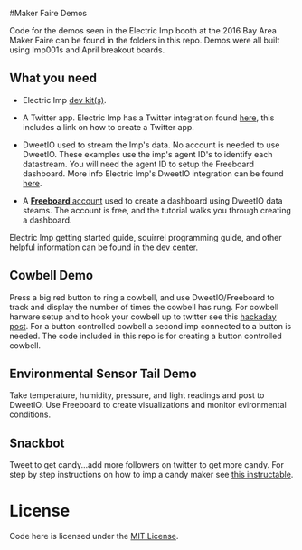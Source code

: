 #Maker Faire Demos

Code for the demos seen in the Electric Imp booth at the 2016 Bay Area Maker Faire can be found in the folders in this repo.  Demos were all built using Imp001s and April breakout boards.


## What you need
* Electric Imp [dev kit(s)](http://www.amazon.com/WiFi-Environmental-Sensor-LED-kit/dp/B00ZQ4D1TM/ref=pd_bxgy_200_img_2?ie=UTF8&refRID=0GH4MF1KP5EFFZEEGYHV).

* A Twitter app.  Electric Imp has a Twitter integration found [here](https://github.com/electricimp/Twitter/tree/v1.2.1), this includes a link on how to create a Twitter app.

* DweetIO used to stream the Imp's data.  No account is needed to use DweetIO.  These examples use the imp's agent ID's to identify each datastream.  You will need the agent ID to setup the Freeboard dashboard.  More info Electric Imp's DweetIO integration can be found [here](https://github.com/electricimp/Dweetio/tree/v1.0.1).

* A [**Freeboard** account](http://freeboard.io/) used to create a dashboard using DweetIO data steams.  The account is free, and the tutorial walks you through creating a dashboard.

Electric Imp getting started guide, squirrel programming guide, and other helpful information can be found in the [dev center](https://electricimp.com/docs/).

## Cowbell Demo

Press a big red button to ring a cowbell, and use DweetIO/Freeboard to track and display the number of times the cowbell has rung.  For cowbell harware setup and to hook your cowbell up to twitter see this [hackaday post](http://hackaday.com/2015/04/05/internet-of-cowbell/).  For a button controlled cowbell a second imp connected to a button is needed.  The code included in this repo is for creating a button controlled cowbell.

## Environmental Sensor Tail Demo

Take temperature, humidity, pressure, and light readings and post to DweetIO.  Use Freeboard to create visualizations and monitor evironmental conditions.

## Snackbot

Tweet to get candy...add more followers on twitter to get more candy.  For step by step instructions on how to imp a candy maker see [this instructable](http://www.instructables.com/id/SnackBot-The-Internet-Connected-Candy-Machine/).

# License
Code here is licensed under the [MIT License](./LICENSE).